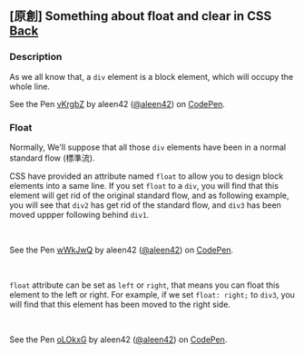 ## [原創] Something about float and clear in CSS [Back](./../post.md)

### Description

As we all know that, a `div` element is a block element, which will occupy the whole line.

<p data-height="498" data-theme-id="21735" data-slug-hash="vKrgbZ" data-default-tab="css,result" data-user="aleen42" data-embed-version="2" class="codepen">See the Pen <a href="http://codepen.io/aleen42/pen/vKrgbZ/">vKrgbZ</a> by aleen42 (<a href="http://codepen.io/aleen42">@aleen42</a>) on <a href="http://codepen.io">CodePen</a>.</p>
<script async src="//assets.codepen.io/assets/embed/ei.js"></script>

### Float

Normally, We'll suppose that all those `div` elements have been in a normal standard flow (標準流).

CSS have provided an attribute named `float` to allow you to design block elements into a same line. If you set `float` to a `div`, you will find that this element will get rid of the original standard flow, and as following example, you will see that `div2` has get rid of the standard flow, and `div3` has been moved uppper following behind `div1`.

<br/>

<p data-height="493" data-theme-id="21735" data-slug-hash="wWkJwQ" data-default-tab="css,result" data-user="aleen42" data-embed-version="2" class="codepen">See the Pen <a href="http://codepen.io/aleen42/pen/wWkJwQ/">wWkJwQ</a> by aleen42 (<a href="http://codepen.io/aleen42">@aleen42</a>) on <a href="http://codepen.io">CodePen</a>.</p>
<script async src="//assets.codepen.io/assets/embed/ei.js"></script>

<br/>

`float` attribute can be set as `left` or `right`, that means you can float this element to the left or right. For example, if we set `float: right;` to `div3`, you will find that this element has been moved to the right side.

<br />

<p data-height="403" data-theme-id="21735" data-slug-hash="oLOkxG" data-default-tab="css,result" data-user="aleen42" data-embed-version="2" class="codepen">See the Pen <a href="http://codepen.io/aleen42/pen/oLOkxG/">oLOkxG</a> by aleen42 (<a href="http://codepen.io/aleen42">@aleen42</a>) on <a href="http://codepen.io">CodePen</a>.</p>
<script async src="//assets.codepen.io/assets/embed/ei.js"></script>

<br />